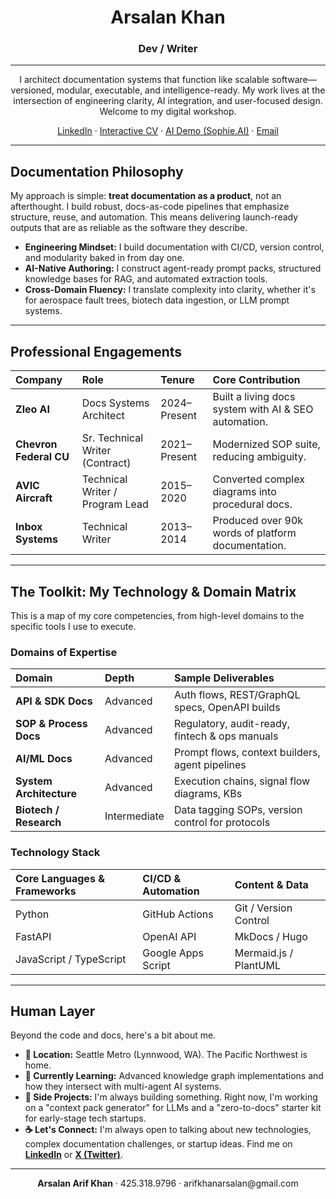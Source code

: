 <div align="center">

# Arsalan Khan

### Dev / Writer

---

<p>I architect documentation systems that function like scalable software—versioned, modular, executable, and intelligence-ready. My work lives at the intersection of engineering clarity, AI integration, and user-focused design. Welcome to my digital workshop.</p>

[LinkedIn](https://www.linkedin.com/in/timedilation/) · [Interactive CV](https://github.com/timedilationv2/interaktive) · [AI Demo (Sophie.AI)](https://timedilationv2.github.io/sophie-ai/) · [Email](mailto:arifkhanarsalan@gmail.com)

</div>

---

## Documentation Philosophy

My approach is simple: **treat documentation as a product**, not an afterthought. I build robust, docs-as-code pipelines that emphasize structure, reuse, and automation. This means delivering launch-ready outputs that are as reliable as the software they describe.

* **Engineering Mindset:** I build documentation with CI/CD, version control, and modularity baked in from day one.
* **AI-Native Authoring:** I construct agent-ready prompt packs, structured knowledge bases for RAG, and automated extraction tools.
* **Cross-Domain Fluency:** I translate complexity into clarity, whether it's for aerospace fault trees, biotech data ingestion, or LLM prompt systems.

---

## Professional Engagements

| Company | Role | Tenure | Core Contribution |
| :--- | :--- | :--- | :--- |
| **Zleo AI** | Docs Systems Architect | 2024–Present | Built a living docs system with AI & SEO automation. |
| **Chevron Federal CU** | Sr. Technical Writer (Contract) | 2021–Present | Modernized SOP suite, reducing ambiguity. |
| **AVIC Aircraft** | Technical Writer / Program Lead | 2015–2020 | Converted complex diagrams into procedural docs. |
| **Inbox Systems** | Technical Writer | 2013–2014 | Produced over 90k words of platform documentation. |

---

## The Toolkit: My Technology & Domain Matrix

This is a map of my core competencies, from high-level domains to the specific tools I use to execute.

### Domains of Expertise

| Domain | Depth | Sample Deliverables |
| :--- | :--- | :--- |
| **API & SDK Docs** | Advanced | Auth flows, REST/GraphQL specs, OpenAPI builds |
| **SOP & Process Docs** | Advanced | Regulatory, audit-ready, fintech & ops manuals |
| **AI/ML Docs** | Advanced | Prompt flows, context builders, agent pipelines |
| **System Architecture** | Advanced | Execution chains, signal flow diagrams, KBs |
| **Biotech / Research** | Intermediate | Data tagging SOPs, version control for protocols |

### Technology Stack

| Core Languages & Frameworks | CI/CD & Automation | Content & Data |
| :--- | :--- | :--- |
| Python | GitHub Actions | Git / Version Control |
| FastAPI | OpenAI API | MkDocs / Hugo |
| JavaScript / TypeScript | Google Apps Script | Mermaid.js / PlantUML |

---

## Human Layer

Beyond the code and docs, here's a bit about me.

* **📍 Location:** Seattle Metro (Lynnwood, WA). The Pacific Northwest is home.
* **🧠 Currently Learning:** Advanced knowledge graph implementations and how they intersect with multi-agent AI systems.
* **🤖 Side Projects:** I'm always building something. Right now, I'm working on a "context pack generator" for LLMs and a "zero-to-docs" starter kit for early-stage tech startups.
* **☕ Let's Connect:** I'm always open to talking about new technologies, complex documentation challenges, or startup ideas. Find me on **[LinkedIn](https://www.linkedin.com/in/timedilation/)** or **[X (Twitter)](https://x.com/timedilationv2)**.

<div align="center">

---
<p><b>Arsalan Arif Khan</b> · 425.318.9796 · arifkhanarsalan@gmail.com</p>

</div>
